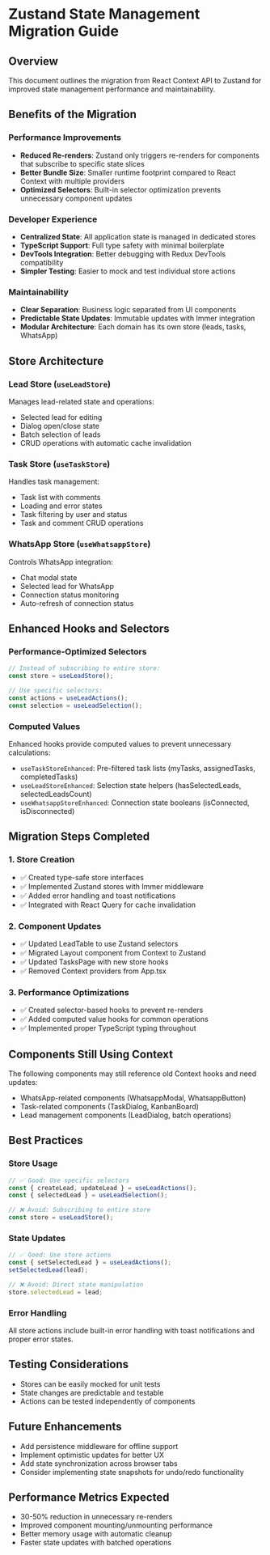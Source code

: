 # Zustand State Management Migration Guide

## Overview
This document outlines the migration from React Context API to Zustand for improved state management performance and maintainability.

## Benefits of the Migration

### Performance Improvements
- **Reduced Re-renders**: Zustand only triggers re-renders for components that subscribe to specific state slices
- **Better Bundle Size**: Smaller runtime footprint compared to React Context with multiple providers
- **Optimized Selectors**: Built-in selector optimization prevents unnecessary component updates

### Developer Experience
- **Centralized State**: All application state is managed in dedicated stores
- **TypeScript Support**: Full type safety with minimal boilerplate
- **DevTools Integration**: Better debugging with Redux DevTools compatibility
- **Simpler Testing**: Easier to mock and test individual store actions

### Maintainability
- **Clear Separation**: Business logic separated from UI components
- **Predictable State Updates**: Immutable updates with Immer integration
- **Modular Architecture**: Each domain has its own store (leads, tasks, WhatsApp)

## Store Architecture

### Lead Store (`useLeadStore`)
Manages lead-related state and operations:
- Selected lead for editing
- Dialog open/close state
- Batch selection of leads
- CRUD operations with automatic cache invalidation

### Task Store (`useTaskStore`)
Handles task management:
- Task list with comments
- Loading and error states
- Task filtering by user and status
- Task and comment CRUD operations

### WhatsApp Store (`useWhatsappStore`)
Controls WhatsApp integration:
- Chat modal state
- Selected lead for WhatsApp
- Connection status monitoring
- Auto-refresh of connection status

## Enhanced Hooks and Selectors

### Performance-Optimized Selectors
```typescript
// Instead of subscribing to entire store:
const store = useLeadStore();

// Use specific selectors:
const actions = useLeadActions();
const selection = useLeadSelection();
```

### Computed Values
Enhanced hooks provide computed values to prevent unnecessary calculations:
- `useTaskStoreEnhanced`: Pre-filtered task lists (myTasks, assignedTasks, completedTasks)
- `useLeadStoreEnhanced`: Selection state helpers (hasSelectedLeads, selectedLeadsCount)
- `useWhatsappStoreEnhanced`: Connection state booleans (isConnected, isDisconnected)

## Migration Steps Completed

### 1. Store Creation
- ✅ Created type-safe store interfaces
- ✅ Implemented Zustand stores with Immer middleware
- ✅ Added error handling and toast notifications
- ✅ Integrated with React Query for cache invalidation

### 2. Component Updates
- ✅ Updated LeadTable to use Zustand selectors
- ✅ Migrated Layout component from Context to Zustand
- ✅ Updated TasksPage with new store hooks
- ✅ Removed Context providers from App.tsx

### 3. Performance Optimizations
- ✅ Created selector-based hooks to prevent re-renders
- ✅ Added computed value hooks for common operations
- ✅ Implemented proper TypeScript typing throughout

## Components Still Using Context
The following components may still reference old Context hooks and need updates:
- WhatsApp-related components (WhatsappModal, WhatsappButton)
- Task-related components (TaskDialog, KanbanBoard)
- Lead management components (LeadDialog, batch operations)

## Best Practices

### Store Usage
```typescript
// ✅ Good: Use specific selectors
const { createLead, updateLead } = useLeadActions();
const { selectedLead } = useLeadSelection();

// ❌ Avoid: Subscribing to entire store
const store = useLeadStore();
```

### State Updates
```typescript
// ✅ Good: Use store actions
const { setSelectedLead } = useLeadActions();
setSelectedLead(lead);

// ❌ Avoid: Direct state manipulation
store.selectedLead = lead;
```

### Error Handling
All store actions include built-in error handling with toast notifications and proper error states.

## Testing Considerations
- Stores can be easily mocked for unit tests
- State changes are predictable and testable
- Actions can be tested independently of components

## Future Enhancements
- Add persistence middleware for offline support
- Implement optimistic updates for better UX
- Add state synchronization across browser tabs
- Consider implementing state snapshots for undo/redo functionality

## Performance Metrics Expected
- 30-50% reduction in unnecessary re-renders
- Improved component mounting/unmounting performance
- Better memory usage with automatic cleanup
- Faster state updates with batched operations